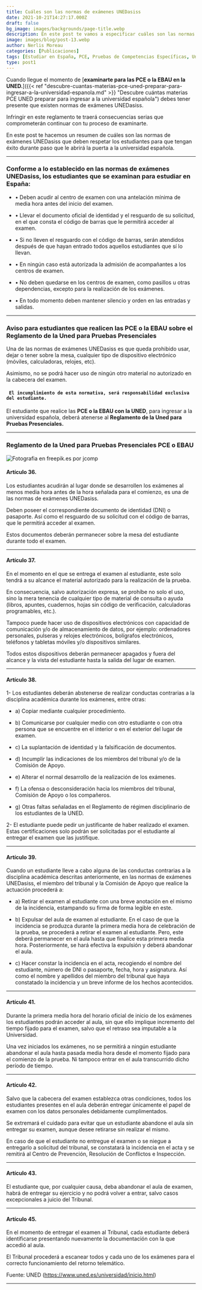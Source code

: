 ```yaml
---
title: Cuáles son las normas de exámenes UNEDasiss
date: 2021-10-21T14:27:17.000Z
draft: false
bg_image: images/backgrounds/page-title.webp
description: En este post te vamos a especificar cuáles son las normas de exámenes UNEDasiss que necesitas conocer para presentar las PCE o EBAU.
image: images/blog/post-13.webp
author: Nerlis Moreau
categories: [Publicaciones]
tags: [Estudiar en España, PCE, Pruebas de Competencias Específicas, Universidad en España, Universidad Española]
type: post1
---
```


Cuando llegue el momento de [**examinarte para las PCE o la EBAU en la UNED.**]({{< ref "descubre-cuantas-materias-pce-uned-preparar-para-ingresar-a-la-universidad-espanola.md" >}} "Descubre cuántas materias PCE UNED preparar para ingresar a la universidad española") debes tener presente que existen normas de exámenes UNEDasiss.

Infringir en este reglamento te traerá consecuencias serias que comprometerán continuar con tu proceso de examinarte.

En este post te hacemos un resumen de cuáles son las normas de exámenes UNEDasiss que deben respetar los estudiantes para que tengan éxito durante paso que le abrirá la puerta a la universidad española.

---

### Conforme a lo establecido en las normas de exámenes UNEDasiss, los estudiantes que se examinan para estudiar en España:

- • Deben acudir al centro de examen con una antelación mínima de media hora antes del inicio del examen.

- • Llevar el documento oficial de identidad y el resguardo de su solicitud, en el que consta el código de barras que le permitirá acceder al examen.

- • Si no lleven el resguardo con el código de barras, serán atendidos después de que hayan entrado todos aquellos estudiantes que sí lo llevan.

- • En ningún caso está autorizada la admisión de acompañantes a los centros de examen.

- • No deben quedarse en los centros de examen, como pasillos u otras dependencias, excepto para la realización de los exámenes.

- • En todo momento deben mantener silencio y orden en las entradas y salidas.

---

### Aviso para estudiantes que realicen las PCE o la EBAU sobre el Reglamento de la Uned para Pruebas Presenciales

Una de las normas de exámenes UNEDasiss es que queda prohibido usar, dejar o tener sobre la mesa, cualquier tipo de dispositivo electrónico (móviles, calculadoras, relojes, etc).

Asimismo, no se podrá hacer uso de ningún otro material no autorizado en la cabecera del examen.

#### ``` El incumplimiento de esta normativa, será responsabilidad exclusiva del estudiante.```

El estudiante que realice las **PCE o la EBAU con la UNED**, para ingresar a la universidad española, deberá atenerse al **Reglamento de la Uned para Pruebas Presenciales.**

---

### Reglamento de la Uned para Pruebas Presenciales PCE o EBAU

![](/images/blog/post-13_1.webp "Fotografia en freepik.es por jcomp")

#### Artículo 36.

Los estudiantes acudirán al lugar donde se desarrollen los exámenes al menos media hora antes de la hora señalada para el comienzo, es una de las normas de exámenes UNEDasiss.

Deben poseer el correspondiente documento de identidad (DNI) o pasaporte. Así como el resguardo de su solicitud con el código de barras, que le permitirá acceder al examen.

Estos documentos deberán permanecer sobre la mesa del estudiante durante todo el examen.

---

#### Artículo 37.

En el momento en el que se entrega el examen al estudiante, este solo tendrá a su alcance el material autorizado para la realización de la prueba.

En consecuencia, salvo autorización expresa, se prohíbe no solo el uso, sino la mera tenencia de cualquier tipo de material de consulta o ayuda (libros, apuntes, cuadernos, hojas sin código de verificación, calculadoras programables, etc.).

Tampoco puede hacer uso de dispositivos electrónicos con capacidad de comunicación y/o de almacenamiento de datos, por ejemplo: ordenadores personales, pulseras y relojes electrónicos, bolígrafos electrónicos, teléfonos y tabletas móviles y/o dispositivos similares.

Todos estos dispositivos deberán permanecer apagados y fuera del alcance y la vista del estudiante hasta la salida del lugar de examen.

---

#### Artículo 38.

1- Los estudiantes deberán abstenerse de realizar conductas contrarias a la disciplina académica durante los exámenes, entre otras:

*  a) Copiar mediante cualquier procedimiento.

*  b) Comunicarse por cualquier medio con otro estudiante o con otra persona que se encuentre en el interior o en el exterior del lugar de examen.

*  c) La suplantación de identidad y la falsificación de documentos.

*  d) Incumplir las indicaciones de los miembros del tribunal y/o de la Comisión de Apoyo.

*  e) Alterar el normal desarrollo de la realización de los exámenes.

*  f) La ofensa o desconsideración hacia los miembros del tribunal, Comisión de Apoyo o los compañeros.

*  g) Otras faltas señaladas en el Reglamento de régimen disciplinario de los estudiantes de la UNED.

2- El estudiante puede pedir un justificante de haber realizado el examen. Estas certificaciones solo podrán ser solicitadas por el estudiante al entregar el examen que las justifique.

---

#### Artículo 39.

Cuando un estudiante lleve a cabo alguna de las conductas contrarias a la disciplina académica descritas anteriormente, en las normas de exámenes UNEDasiss, el miembro del tribunal y la Comisión de Apoyo que realice la actuación procederá a:

* a) Retirar el examen al estudiante con una breve anotación en el mismo de la incidencia, estampando su firma de forma legible en este.

* b) Expulsar del aula de examen al estudiante. En el caso de que la incidencia se produzca durante la primera media hora de celebración de la prueba, se procederá a retirar el examen al estudiante. Pero, este deberá permanecer en el aula hasta que finalice esta primera media hora. Posteriormente, se hará efectiva la expulsión y deberá abandonar el aula.

* c) Hacer constar la incidencia en el acta, recogiendo el nombre del estudiante, número de DNI o pasaporte, fecha, hora y asignatura. Así como el nombre y apellidos del miembro del tribunal que haya constatado la incidencia y un breve informe de los hechos acontecidos.

---

#### Artículo 41.

Durante la primera media hora del horario oficial de inicio de los exámenes los estudiantes podrán acceder al aula, sin que ello implique incremento del tiempo fijado para el examen, salvo que el retraso sea imputable a la Universidad.

Una vez iniciados los exámenes, no se permitirá a ningún estudiante abandonar el aula hasta pasada media hora desde el momento fijado para el comienzo de la prueba. Ni tampoco entrar en el aula transcurrido dicho período de tiempo.

---

#### Artículo 42.

Salvo que la cabecera del examen establezca otras condiciones, todos los estudiantes presentes en el aula deberán entregar únicamente el papel de examen con los datos personales debidamente cumplimentados.

Se extremará el cuidado para evitar que un estudiante abandone el aula sin entregar su examen, aunque desee retirarse sin realizar el mismo.

En caso de que el estudiante no entregue el examen o se niegue a entregarlo a solicitud del tribunal, se constatará la incidencia en el acta y se remitirá al Centro de Prevención, Resolución de Conflictos e Inspección.

---

#### Artículo 43.

El estudiante que, por cualquier causa, deba abandonar el aula de examen, habrá de entregar su ejercicio y no podrá volver a entrar, salvo casos excepcionales a juicio del Tribunal.

---

#### Artículo 45.

En el momento de entregar el examen al Tribunal, cada estudiante deberá identificarse presentando nuevamente la documentación con la que accedió al aula.

El Tribunal procederá a escanear todos y cada uno de los exámenes para el correcto funcionamiento del retorno telemático.

Fuente: UNED (https://www.uned.es/universidad/inicio.html)

---
